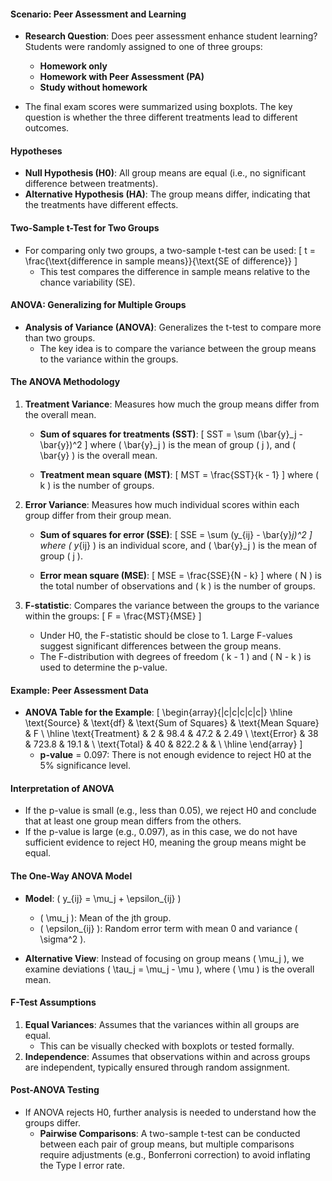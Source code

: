

#### Scenario: Peer Assessment and Learning
- **Research Question**: Does peer assessment enhance student learning? Students were randomly assigned to one of three groups:
  - **Homework only**
  - **Homework with Peer Assessment (PA)**
  - **Study without homework**
  
- The final exam scores were summarized using boxplots. The key question is whether the three different treatments lead to different outcomes.

#### Hypotheses
- **Null Hypothesis (H0)**: All group means are equal (i.e., no significant difference between treatments).
- **Alternative Hypothesis (HA)**: The group means differ, indicating that the treatments have different effects.

#### Two-Sample t-Test for Two Groups
- For comparing only two groups, a two-sample t-test can be used:
  \[
  t = \frac{\text{difference in sample means}}{\text{SE of difference}}
  \]
  - This test compares the difference in sample means relative to the chance variability (SE).
  
#### ANOVA: Generalizing for Multiple Groups
- **Analysis of Variance (ANOVA)**: Generalizes the t-test to compare more than two groups.
  - The key idea is to compare the variance between the group means to the variance within the groups.

#### The ANOVA Methodology
1. **Treatment Variance**: Measures how much the group means differ from the overall mean.
    - **Sum of squares for treatments (SST)**:
      \[
      SST = \sum (\bar{y}_j - \bar{y})^2
      \]
      where \( \bar{y}_j \) is the mean of group \( j \), and \( \bar{y} \) is the overall mean.
      
    - **Treatment mean square (MST)**: 
      \[
      MST = \frac{SST}{k - 1}
      \]
      where \( k \) is the number of groups.
      
2. **Error Variance**: Measures how much individual scores within each group differ from their group mean.
    - **Sum of squares for error (SSE)**:
      \[
      SSE = \sum (y_{ij} - \bar{y}_j)^2
      \]
      where \( y_{ij} \) is an individual score, and \( \bar{y}_j \) is the mean of group \( j \).
      
    - **Error mean square (MSE)**: 
      \[
      MSE = \frac{SSE}{N - k}
      \]
      where \( N \) is the total number of observations and \( k \) is the number of groups.

3. **F-statistic**: Compares the variance between the groups to the variance within the groups:
    \[
    F = \frac{MST}{MSE}
    \]
    - Under H0, the F-statistic should be close to 1. Large F-values suggest significant differences between the group means.
    - The F-distribution with degrees of freedom \( k - 1 \) and \( N - k \) is used to determine the p-value.

#### Example: Peer Assessment Data
- **ANOVA Table for the Example**:
  \[
  \begin{array}{|c|c|c|c|c|}
  \hline
  \text{Source} & \text{df} & \text{Sum of Squares} & \text{Mean Square} & F \\
  \hline
  \text{Treatment} & 2 & 98.4 & 47.2 & 2.49 \\
  \text{Error} & 38 & 723.8 & 19.1 & \\
  \text{Total} & 40 & 822.2 & & \\
  \hline
  \end{array}
  \]
  - **p-value** = 0.097: There is not enough evidence to reject H0 at the 5% significance level.

#### Interpretation of ANOVA
- If the p-value is small (e.g., less than 0.05), we reject H0 and conclude that at least one group mean differs from the others.
- If the p-value is large (e.g., 0.097), as in this case, we do not have sufficient evidence to reject H0, meaning the group means might be equal.

#### The One-Way ANOVA Model
- **Model**: \( y_{ij} = \mu_j + \epsilon_{ij} \)
    - \( \mu_j \): Mean of the jth group.
    - \( \epsilon_{ij} \): Random error term with mean 0 and variance \( \sigma^2 \).
  
- **Alternative View**: Instead of focusing on group means \( \mu_j \), we examine deviations \( \tau_j = \mu_j - \mu \), where \( \mu \) is the overall mean.

#### F-Test Assumptions
1. **Equal Variances**: Assumes that the variances within all groups are equal.
    - This can be visually checked with boxplots or tested formally.
2. **Independence**: Assumes that observations within and across groups are independent, typically ensured through random assignment.

#### Post-ANOVA Testing
- If ANOVA rejects H0, further analysis is needed to understand how the groups differ.
    - **Pairwise Comparisons**: A two-sample t-test can be conducted between each pair of group means, but multiple comparisons require adjustments (e.g., Bonferroni correction) to avoid inflating the Type I error rate.
